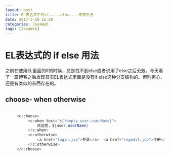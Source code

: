 ```yaml
---
layout: post
title: EL表达式中的if.....else....使用方法
date: 2017-3-10 16:20
categories: JavaWeb
tags: [JavaWeb]
---
```

# EL表达式的 if else 用法
之前在使用EL里面的if的时候，总是找不到else或者说用了else之后无效。今天看了一篇博客之后发现其实EL表达式里面是没有if else这种分支结构的。但别担心，还是有类似的东西存在的。

## choose-  when  otherwise

```java
	
	 <c:choose>  
	      <c:when test="${!empty user.userName}">  
	          欢迎您，${user.userName}  
	      </c:when>  
	      <c:otherwise>  
	          <a href="login.jsp">登录</a>  <a href="regedit.jsp">注册</a>  
	      </c:otherwise>  
	 </c:choose>  

```